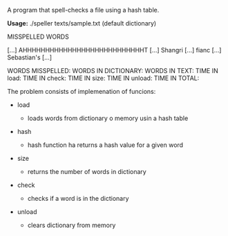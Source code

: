A program that spell-checks a file using a hash table.

**Usage:**
./speller texts/sample.txt (default dictionary)

MISSPELLED WORDS

[...]
AHHHHHHHHHHHHHHHHHHHHHHHHHHHT
[...]
Shangri
[...]
fianc
[...]
Sebastian's
[...]

WORDS MISSPELLED:
WORDS IN DICTIONARY:
WORDS IN TEXT:
TIME IN load:
TIME IN check:
TIME IN size:
TIME IN unload:
TIME IN TOTAL:

The problem consists of implemenation of funcions:

- load
    - loads words from dictionary o memory usin a hash table

- hash
    - hash function ha returns a hash value for a given word

- size
    - returns the number of words in dictionary

- check
    - checks if a word is in the dictionary

- unload
    - clears dictionary from memory